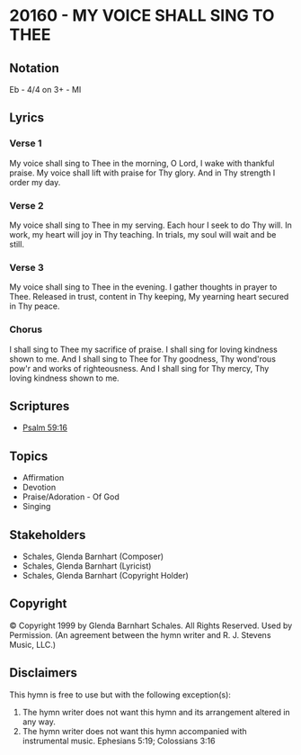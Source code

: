 # 20160 - MY VOICE SHALL SING TO THEE

## Notation

Eb - 4/4 on 3+ - MI

## Lyrics

### Verse 1

My voice shall sing to Thee in the morning, O Lord, I wake with thankful praise. My voice shall lift with praise for Thy glory. And in Thy strength I order my day.

### Verse 2

My voice shall sing to Thee in my serving. Each hour I seek to do Thy will. In work, my heart will joy in Thy teaching. In trials, my soul will wait and be still.

### Verse 3

My voice shall sing to Thee in the evening. I gather thoughts in prayer to Thee. Released in trust, content in Thy keeping, My yearning heart secured in Thy peace. 

### Chorus

I shall sing to Thee my sacrifice of praise. I shall sing for loving kindness shown to me. And I shall sing to Thee for Thy goodness, Thy wond'rous pow'r and works of righteousness. And I shall sing for Thy mercy, Thy loving kindness shown to me.


## Scriptures

- [Psalm 59:16](https://www.biblegateway.com/passage/?search=Psalm%2059%3A16)

## Topics

- Affirmation
- Devotion
- Praise/Adoration - Of God
- Singing

## Stakeholders

- Schales, Glenda Barnhart (Composer)
- Schales, Glenda Barnhart (Lyricist)
- Schales, Glenda Barnhart (Copyright Holder)

## Copyright

© Copyright 1999 by Glenda Barnhart Schales. All Rights Reserved. Used by Permission.
(An agreement between the hymn writer and R. J. Stevens Music, LLC.)

## Disclaimers

This hymn is free to use but with the following exception(s):
1. The hymn writer does not want this hymn and its arrangement altered in any way.
2. The hymn writer does not want this hymn accompanied with instrumental music.
Ephesians 5:19; Colossians 3:16

